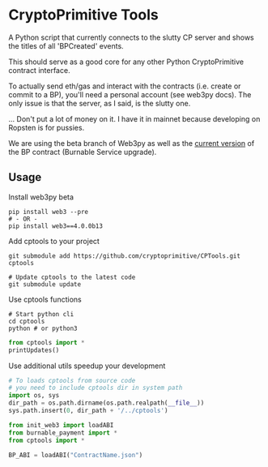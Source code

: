 # CryptoPrimitive Tools

A Python script that currently connects to the slutty CP server and shows the titles of all 'BPCreated' events.

This should serve as a good core for any other Python CryptoPrimitive contract interface.

To actually send eth/gas and interact with the contracts (i.e. create or commit to a BP), you'll need a personal account (see web3py docs). The only issue is that the server, as I said, is the slutty one.

... Don't put a lot of money on it. I have it in mainnet because developing on Ropsten is for pussies.

We are using the beta branch of Web3py as well as the [current version](https://github.com/cryptoprimitive/contracts/blob/master/BurnablePayment.sol) of the BP contract (Burnable Service upgrade).

## Usage

Install web3py beta
```
pip install web3 --pre
# - OR -
pip install web3==4.0.0b13
```

Add cptools to your project
```
git submodule add https://github.com/cryptoprimitive/CPTools.git cptools

# Update cptools to the latest code
git submodule update
```

Use cptools functions
```
# Start python cli
cd cptools
python # or python3
```

```python
from cptools import *
printUpdates()
```

Use additional utils speedup your development
```python
# To loads cptools from source code
# you need to include cptools dir in system path
import os, sys
dir_path = os.path.dirname(os.path.realpath(__file__))
sys.path.insert(0, dir_path + '/../cptools')

from init_web3 import loadABI
from burnable_payment import *
from cptools import *

BP_ABI = loadABI("ContractName.json")
```
